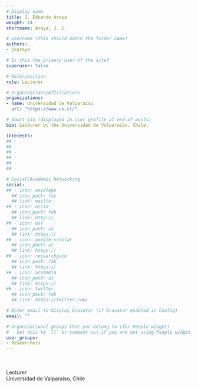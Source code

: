 ```yaml
---
# Display name
title: J. Eduardo Araya
weight: 14
shortname: Araya, J. E.

# Username (this should match the folder name)
authors:
- jearaya

# Is this the primary user of the site?
superuser: false

# Role/position
role: Lecturer

# Organizations/Affiliations
organizations:
- name: Universidad de Valparaíso
  url: "https://www.uv.cl/"

# Short bio (displayed in user profile at end of posts)
bio: Lecturer at the Universidad de Valparaíso, Chile.

interests:
## - 
## - 
## - 
## - 
## - 
## - 

# Social/Academic Networking
social:
## - icon: envelope
  ## icon_pack: fas
  ## link: mailto:
## - icon: orcid
  ## icon_pack: fab
  ## link: http://
## - icon: osf
  ## icon_pack: ai
  ## link: https://
## - icon: google-scholar
  ## icon_pack: ai
  ## link: https://
## - icon: researchgate
  ## icon_pack: fab
  ## link: https://
## - icon: academia
  ## icon_pack: ai
  ## link: https://
## - icon: twitter
  ## icon_pack: fab
  ## link: https://twitter.com/

# Enter email to display Gravatar (if Gravatar enabled in Config)
email: ""

# Organizational groups that you belong to (for People widget)
#   Set this to `[]` or comment out if you are not using People widget.
user_groups:
- Researchers
---
```


\
\
Lecturer \
Universidad de Valparaíso, Chile
